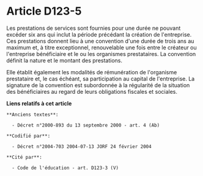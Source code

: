 # Article D123-5

Les prestations de services sont fournies pour une durée ne pouvant excéder six ans qui inclut la période précédant la
création de l'entreprise. Ces prestations donnent lieu à une convention d'une durée de trois ans au maximum et, à titre
exceptionnel, renouvelable une fois entre le créateur ou l'entreprise bénéficiaire et le ou les organismes prestataires. La
convention définit la nature et le montant des prestations.

Elle établit également les modalités de rémunération de l'organisme prestataire et, le cas échéant, sa participation au
capital de l'entreprise. La signature de la convention est subordonnée à la régularité de la situation des bénéficiaires au
regard de leurs obligations fiscales et sociales.

**Liens relatifs à cet article**

	**Anciens textes**:

	  - Décret n°2000-893 du 13 septembre 2000 - art. 4 (Ab)

	**Codifié par**:

	  - Décret n°2004-703 2004-07-13 JORF 24 février 2004

	**Cité par**:

	  - Code de l'éducation - art. D123-3 (V)
